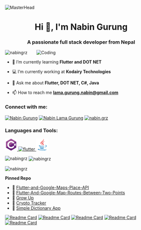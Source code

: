 ![MasterHead](https://i0.wp.com/redblink.com/wp-content/uploads/2019/07/1-OF0xEMkWBv-69zvmNs6RDQ.gif?resize=840%2C368&is-pending-load=1#038;ssl=1)
<h1 align="center">Hi 👋, I'm Nabin Gurung</h1>
<h3 align="center">A passionate full stack developer from Nepal</h3>
<img align="right" alt="Coding" width="400" src="https://camo.githubusercontent.com/cae12fddd9d6982901d82580bdf321d81fb299141098ca1c2d4891870827bf17/68747470733a2f2f6d69726f2e6d656469756d2e636f6d2f6d61782f313336302f302a37513379765349765f7430696f4a2d5a2e676966"></img>

<p align="left"> <img src="https://komarev.com/ghpvc/?username=nabingrz&label=Profile%20views&color=0e75b6&style=flat" alt="nabingrz" /> </p>

- 🌱 I’m currently learning **Flutter and DOT NET**

- 💻 I’m currently working at **Kodairy Technologies**

- 💬 Ask me about **Flutter, DOT NET, C#, Java**

- 📫 How to reach me **lama.gurung.nabin@gmail.com**

<h3 align="left">Connect with me:</h3>
<p align="left">
<a href="https://www.linkedin.com/in/nabin-gurung-206ab91b1/" target="blank"><img align="center" src="https://play-lh.googleusercontent.com/kMofEFLjobZy_bCuaiDogzBcUT-dz3BBbOrIEjJ-hqOabjK8ieuevGe6wlTD15QzOqw" alt="Nabin Gurung" height="30" width="40" /></a>
<a href="https://facebook.com/people/Nabin-Lama-Gurung/100008596449445/" target="blank"><img align="center" src="https://raw.githubusercontent.com/rahuldkjain/github-profile-readme-generator/master/src/images/icons/Social/facebook.svg" alt="Nabin Lama Gurung" height="30" width="40" /></a>
<a href="https://instagram.com/nabin.grz" target="blank"><img align="center" src="https://raw.githubusercontent.com/rahuldkjain/github-profile-readme-generator/master/src/images/icons/Social/instagram.svg" alt="nabin.grz" height="30" width="40" /></a>
</p>

<h3 align="left">Languages and Tools:</h3>
<p align="left"> <a href="https://www.w3schools.com/cs/" target="_blank" rel="noreferrer"> <img src="https://raw.githubusercontent.com/devicons/devicon/master/icons/csharp/csharp-original.svg" alt="csharp" width="40" height="40"/> </a> <a href="https://flutter.dev" target="_blank" rel="noreferrer"> <img src="https://www.vectorlogo.zone/logos/flutterio/flutterio-icon.svg" alt="flutter" width="40" height="40"/> </a> <a href="https://www.java.com" target="_blank" rel="noreferrer"> <img src="https://raw.githubusercontent.com/devicons/devicon/master/icons/java/java-original.svg" alt="java" width="40" height="40"/> </a> </p>

<p><img align="left" src="https://github-readme-stats.vercel.app/api/top-langs?username=nabingrz&show_icons=true&locale=en&layout=compact" alt="nabingrz" /></p>

<p>&nbsp;<img align="center" src="https://github-readme-stats.vercel.app/api?username=nabingrz&show_icons=true&locale=en" alt="nabingrz" /></p>

<p><img align="center" src="https://github-readme-streak-stats.herokuapp.com/?user=nabingrz&" alt="nabingrz" /></p>

**Pinned Repo**

- 📌 [Flutter-and-Google-Maps-Place-API](https://github.com/NabinGrz/Flutter-and-Google-Maps-Place-API)
- 📌 [Flutter-And-Google-Map-Routes-Between-Two-Points](https://github.com/NabinGrz/Flutter-And-Google-Map-Routes-Between-Two-Points)
- 📌 [Grow Up](https://github.com/NabinGrz/GrowUp)
- 📌 [Crypto Tracker](https://github.com/NabinGrz/CryptoTrackerApp-With-Provider)
- 📌 [Simple Dictionary App](https://github.com/NabinGrz/FlutterDictionaryAppWithStream)


[![Readme Card](https://github-readme-stats.vercel.app/api/pin/?username=nabingrz&repo=Flutter-and-Google-Maps-Place-API&show_owner=false)]([https://github.com/NabinGrz/FlutterDictionaryAppWithStream](https://github.com/NabinGrz/Flutter-and-Google-Maps-Place-API))
[![Readme Card](https://github-readme-stats.vercel.app/api/pin/?username=nabingrz&repo=Flutter-And-Google-Map-Routes-Between-Two-Points&show_owner=false)](https://github.com/NabinGrz/Flutter-And-Google-Map-Routes-Between-Two-Points)
[![Readme Card](https://github-readme-stats.vercel.app/api/pin/?username=nabingrz&repo=GrowUp&show_owner=false&)](https://github.com/NabinGrz/GrowUp)
[![Readme Card](https://github-readme-stats.vercel.app/api/pin/?username=nabingrz&repo=CryptoTrackerApp-With-Provider&show_owner=false)](https://github.com/NabinGrz/CryptoTrackerApp-With-Provider)
[![Readme Card](https://github-readme-stats.vercel.app/api/pin/?username=nabingrz&repo=FlutterDictionaryAppWithStream&show_owner=false)](https://github.com/NabinGrz/FlutterDictionaryAppWithStream)
